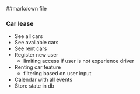 ##markdown file

### Car lease

- See all cars
- See available cars
- See rent cars
- Register new user
    - limiting access if user is not experience driver
- Renting car feature
    - filtering based on user input
- Calendar with all events
- Store state in db